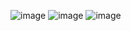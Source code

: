 ![image](https://github.com/rtlly/android-helloworld/blob/master/app/src/main/res/images/screenshot.png)
![image](https://github.com/rtlly/android-helloworld/blob/master/app/src/main/res/images/english.png)
![image](https://github.com/rtlly/android-helloworld/blob/master/app/src/main/res/images/chinese.png)

